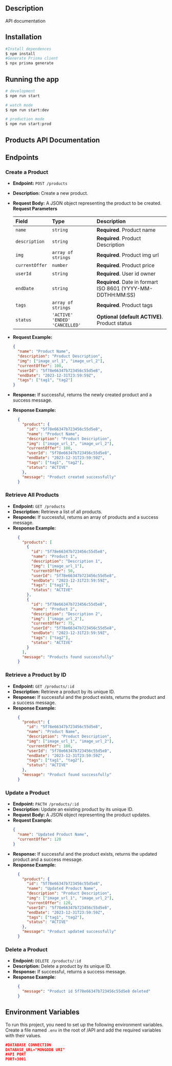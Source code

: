 ## Description

API documentation

## Installation

```bash
#Install dependences
$ npm install
#Generate Prisma client
$ npx prisma generate
```

## Running the app

```bash
# development
$ npm run start

# watch mode
$ npm run start:dev

# production mode
$ npm run start:prod
```

## Products API Documentation

## Endpoints

### Create a Product

- **Endpoint:** `POST /products`
- **Description:** Create a new product.
- **Request Body:** A JSON object representing the product to be created.
**Request Parameters**

  | Field       | Type     | Description                                           |
  | :---------- | :------- | :---------------------------------------------------- |
  | `name` | `string` | **Required**. Product name                            |
  | `description`  | `string` | **Required**. Product Description                               |
  | `img`     | `array of strings` | **Required**. Product img url                                   |
  | `currentOffer`  | `number` | **Required**. Product price                                |
  | `userId`     | `string` | **Required**. User id owner                                   |
  | `endDate`  | `string` | **Required**. Date in formart ISO 8601 (YYYY-MM-DDTHH:MM:SS)                               |
  | `tags`      | `array of strings` | **Required**. Product tags        |
   `status`   | `'ACTIVE' 'ENDED' 'CANCELLED'` | **Optional (default ACTIVE)**. Product status |
- **Request Example:**
  ```json
  {
    "name": "Product Name",
    "description": "Product Description",
    "img": ["image_url_1", "image_url_2"],
    "currentOffer": 100,
    "userId": "5f78e66347b723456c55d5e8",
    "endDate": "2023-12-31T23:59:59Z",
    "tags": ["tag1", "tag2"]
  }
  ```
- **Response:** If successful, returns the newly created product and a success message.
- **Response Example:**
  ```json
    {
      "product": {
        "id": "5f78e66347b723456c55d5e8",
        "name": "Product Name",
        "description": "Product Description",
        "img": ["image_url_1", "image_url_2"],
        "currentOffer": 100,
        "userId": "5f78e66347b723456c55d5e8",
        "endDate": "2023-12-31T23:59:59Z",
        "tags": ["tag1", "tag2"],
        "status": "ACTIVE"
      },
      "message": "Product created successfully"
    }
    ```
### Retrieve All Products
- **Endpoint:** `GET /products`
- **Description:** Retrieve a list of all products.
- **Responde:** If successful, returns an array of products and a success message.
- **Response Example:**
  ```json
    {
      "products": [
        {
          "id": "5f78e66347b723456c55d5e8",
          "name": "Product 1",
          "description": "Description 1",
          "img": ["image_url_1"],
          "currentOffer": 50,
          "userId": "5f78e66347b723456c55d5e8",
          "endDate": "2023-12-31T23:59:59Z",
          "tags": ["tag1"],
          "status": "ACTIVE"
        },
        {
          "id": "5f78e66347b723456c55d5e8",
          "name": "Product 2",
          "description": "Description 2",
          "img": ["image_url_2"],
          "currentOffer": 75,
          "userId": "5f78e66347b723456c55d5e8",
          "endDate": "2023-12-31T23:59:59Z",
          "tags": ["tag2"],
          "status": "ACTIVE"
        }
      ],
      "message": "Products found successfully"
    }
    ```
### Retrieve a Product by ID
- **Endpoint:** `GET /products/:id`
- **Description:** Retrieve a product by its unique ID.
- **Response:** If successful and the product exists, returns the product and a success message.
- **Response Example:**
  ```json
    {
      "product": {
        "id": "5f78e66347b723456c55d5e8",
        "name": "Product Name",
        "description": "Product Description",
        "img": ["image_url_1", "image_url_2"],
        "currentOffer": 100,
        "userId": "5f78e66347b723456c55d5e8",
        "endDate": "2023-12-31T23:59:59Z",
        "tags": ["tag1", "tag2"],
        "status": "ACTIVE"
      },
      "message": "Product found successfully"
    }
    ```
### Update a Product

- **Endpoint:** `PACTH /products/:id`
- **Description:** Update an existing product by its unique ID.
- **Request Body:** A JSON object representing the product updates.
- **Request Example:**
  ```json
  {
    "name": "Updated Product Name",
    "currentOffer": 120
  }
  ```
- **Response:** If successful and the product exists, returns the updated product and a success message.
- **Response Example:**
  ```json
    {
      "product": {
        "id": "5f78e66347b723456c55d5e8",
        "name": "Updated Product Name",
        "description": "Product Description",
        "img": ["image_url_1", "image_url_2"],
        "currentOffer": 120,
        "userId": "5f78e66347b723456c55d5e8",
        "endDate": "2023-12-31T23:59:59Z",
        "tags": ["tag1", "tag2"],
        "status": "ACTIVE"
      },
      "message": "Product updated successfully"
    }
    ```
### Delete a Product

- **Endpoint:** `DELETE /products/:id`
- **Description:** Delete a product by its unique ID.
- **Response:** If successful, returns a success message.
- **Response Example:**
  ```json
    {
      "message": "Product id 5f78e66347b723456c55d5e8 deleted"
    }
    ```

## Environment Variables

To run this project, you need to set up the following environment variables. Create a file named `.env` in the root of /API and add the required variables with their values.

```json
#DATABASE CONNECTION
DATABASE_URL="MONGODB URI"
#API PORT
PORT=3001
``````